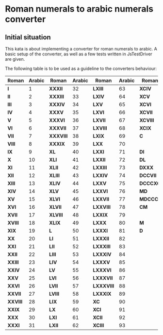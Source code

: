 Roman numerals to arabic numerals converter
=

## Initial situation ##

This kata is about implementing a converter for roman numerals to arabic. A basic setup of the converter, as well as a few tests written in JsTestDriver are given.

The following table is to be used as a guideline to the converters behaviour:

| Roman | Arabic | Roman | Arabic | Roman | Arabic | Roman | Arabic | 
|--------|----|---------|----|----------|----|--------|------| 
| **I** | 1 | **XXXII** | 32 | **LXIII** | 63 | **XCIV** | 94 | 
| **II** | 2 | **XXXIII** | 33 | **LXIV** | 64 | **XCV** | 95 | 
| **III** | 3 | **XXXIV** | 34 | **LXV** | 65 | **XCVI** | 96 | 
| **IV** | 4 | **XXXV** | 35 | **LXVI** | 66 | **XCVII** | 97 | 
| **V** | 5 | **XXXVI** | 36 | **LXVII** | 67 | **XCVIII** | 98 | 
| **VI** | 6 | **XXXVII** | 37 | **LXVIII** | 68 | **XCIX** | 99 | 
| **VII** | 7 | **XXXVIII** | 38 | **LXIX** | 69 | **C** | 100 | 
| **VIII** | 8 | **XXXIX** | 39 | **LXX** | 70 |  |  | 
| **IX** | 9 | **XL** | 40 | **LXXI** | 71 | **DI** | 501 | 
| **X** | 10 | **XLI** | 41 | **LXXII** | 72 | **DL** | 550 | 
| **XI** | 11 | **XLII** | 42 | **LXXIII** | 73 | **DXXX** | 530 | 
| **XII** | 12 | **XLIII** | 43 | **LXXIV** | 74 | **DCCVII** | 707 | 
| **XIII** | 13 | **XLIV** | 44 | **LXXV** | 75 | **DCCCXC** | 890 | 
| **XIV** | 14 | **XLV** | 45 | **LXXVI** | 76 | **MD** | 15000 | 
| **XV** | 15 | **XLVI** | 46 | **LXXVII** | 77 | **MDCCC** | 1800 | 
| **XVI** | 16 | **XLVII** | 47 | **LXXVIII** | 78 | **CM** | 900 | 
| **XVII** | 17 | **XLVIII** | 48 | **LXXIX** | 79 | | | 
| **XVIII** | 18 | **XLIX** | 49 | **LXXX** | 80 | **M** | 1000 | 
| **XIX** | 19 | **L** | 50 | **LXXXI** | 81 | **D** | 500 | 
| **XX** | 20 | **LI** | 51 | **LXXXII** | 82 |  |  | 
| **XXI** | 21 | **LII** | 52 | **LXXXIII** | 83 |  |  | 
| **XXII** | 22 | **LIII** | 53 | **LXXXIV** | 84 |  |  | 
| **XXIII** | 23 | **LIV** | 54 | **LXXXV** | 85 |  |  | 
| **XXIV** | 24 | **LV** | 55 | **LXXXVI** | 86 |  |  | 
| **XXV** | 25 | **LVI** | 56 | **LXXXVII** | 87 |  |  | 
| **XXVI** | 26 | **LVII** | 57 | **LXXXVIII** | 88 |  |  | 
| **XXVII** | 27 | **LVIII** | 58 | **LXXXIX** | 89 |  |  | 
| **XXVIII** | 28 | **LIX** | 59 | **XC** | 90 |  |  | 
| **XXIX** | 29 | **LX** | 60 | **XCI** | 91 |  |  | 
| **XXX** | 30 | **LXI** | 61 | **XCII** | 92 |  |  | 
| **XXXI** | 31 | **LXII** | 62 | **XCIII** | 93 |  |  |